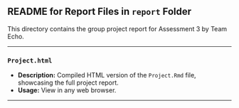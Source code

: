 ## README for Report Files in `report` Folder

This directory contains the group project report for Assessment 3 by Team Echo.

---

###  `Project.html`
- **Description:** Compiled HTML version of the `Project.Rmd` file, showcasing the full project report.
- **Usage:** View in any web browser.

---
